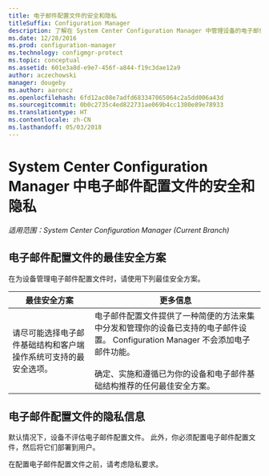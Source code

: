 ```yaml
---
title: 电子邮件配置文件的安全和隐私
titleSuffix: Configuration Manager
description: 了解在 System Center Configuration Manager 中管理设备的电子邮件配置文件的最佳安全方案。
ms.date: 12/28/2016
ms.prod: configuration-manager
ms.technology: configmgr-protect
ms.topic: conceptual
ms.assetid: 601e3a8d-e9e7-456f-a844-f19c3dae12a9
author: aczechowski
manager: dougeby
ms.author: aaroncz
ms.openlocfilehash: 6fd12ac08e7adfd683347065064c2a5dd006a43d
ms.sourcegitcommit: 0b0c2735c4ed822731ae069b4cc1380e89e78933
ms.translationtype: HT
ms.contentlocale: zh-CN
ms.lasthandoff: 05/03/2018
---
```

# <a name="security-and-privacy-for-email-profiles-in-system-center-configuration-manager"></a>System Center Configuration Manager 中电子邮件配置文件的安全和隐私

*适用范围：System Center Configuration Manager (Current Branch)*

## <a name="security-best-practices-for-email-profiles"></a>电子邮件配置文件的最佳安全方案  
 在为设备管理电子邮件配置文件时，请使用下列最佳安全方案。  

|最佳安全方案|更多信息|  
|----------------------------|----------------------|  
|请尽可能选择电子邮件基础结构和客户端操作系统可支持的最安全选项。|电子邮件配置文件提供了一种简便的方法来集中分发和管理你的设备已支持的电子邮件设置。 Configuration Manager 不会添加电子邮件功能。<br /><br /> 确定、实施和遵循已为你的设备和电子邮件基础结构推荐的任何最佳安全方案。|  

## <a name="privacy-information-for-email-profiles"></a>电子邮件配置文件的隐私信息  
 默认情况下，设备不评估电子邮件配置文件。 此外，你必须配置电子邮件配置文件，然后将它们部署到用户。  

 在配置电子邮件配置文件之前，请考虑隐私要求。  
